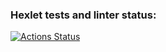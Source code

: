 ### Hexlet tests and linter status:
[![Actions Status](https://github.com/TanyaAl/frontend-project-11/actions/workflows/hexlet-check.yml/badge.svg)](https://github.com/TanyaAl/frontend-project-11/actions)